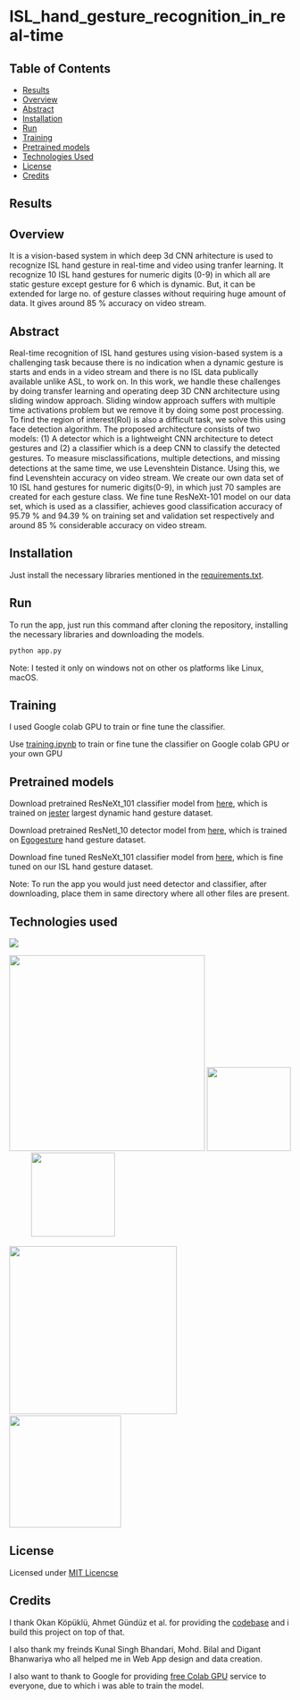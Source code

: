 # ISL_hand_gesture_recognition_in_real-time

## Table of Contents
  * [Results](#results)
  * [Overview](#overview)
  * [Abstract](#abstract)
  * [Installation](#installation)
  * [Run](#run)
  * [Training](#training)
  * [Pretrained models](#pretrained-models)
  * [Technologies Used](#technologies-used)
  * [License](#license)
  * [Credits](#credits)

## Results

## Overview
It is a vision-based system in which deep 3d CNN arhitecture is used to recognize ISL hand gesture in real-time and video using tranfer learning. It recognize 10 ISL hand gestures for numeric digits (0-9) in which all are static gesture except gesture for 6 which is dynamic. But, it can be extended for large no. of gesture classes without requiring huge amount of data. It gives around 85 % accuracy on video stream.  

## Abstract
Real-time recognition of ISL hand gestures using vision-based system is a challenging task because there is no indication when a dynamic gesture is starts and ends in a video stream and there is no ISL data publically available unlike ASL, to work on. In this work, we handle these challenges by doing transfer learning and operating deep 3D CNN architecture using sliding window approach. Sliding window approach suffers with multiple time activations problem but we remove it by doing some post processing. To find the region of interest(RoI) is also a difficult task, we solve this using face detection algorithm. The proposed architecture consists of two models: (1) A detector which is a lightweight CNN architecture to detect gestures and (2) a classifier which is a deep CNN to classify the detected gestures. To measure misclassiﬁcations, multiple detections, and missing detections at the same time, we use Levenshtein Distance. Using this, we find Levenshtein accuracy on video stream. We create our own data set of 10 ISL hand gestures for numeric digits(0-9), in which just 70 samples are created for each gesture class. We fine tune ResNeXt-101 model on our data set, which is used as a classifier, achieves good classification accuracy of 95.79 % and 94.39 % on training set and validation set respectively and around 85 % considerable accuracy on video stream.

## Installation
Just install the necessary libraries mentioned in the [requirements.txt](requirements.txt).

## Run
To run the app, just run this command after cloning the repository, installing the necessary libraries and downloading the models.
```bash
python app.py
```
Note: I tested it only on windows not on other os platforms like Linux, macOS.

## Training
I used Google colab GPU to train or fine tune the classifier.

Use [training.ipynb]() to train or fine tune the classifier on Google colab GPU or your own GPU

## Pretrained models
Download pretrained ResNeXt_101 classifier model from [here](https://drive.google.com/uc?export=download&id=1W-jNAvfjSwXghmiFTNu7hHEFFS5pEgEJ), which is trained on [jester](https://20bn.com/datasets/jester) largest dynamic hand gesture dataset.

Download pretrained ResNetl_10 detector model from [here](https://drive.google.com/uc?export=download&id=19rQQUKuzqjX2V0K9xIpvcjs1Fdi-1UjB), which is trained on [Egogesture](http://www.nlpr.ia.ac.cn/iva/yfzhang/datasets/egogesture.html) hand gesture dataset. 

Download fine tuned ResNeXt_101 classifier model from [here](https://drive.google.com/uc?export=download&id=1W-jNAvfjSwXghmiFTNu7hHEFFS5pEgEJ), which is fine tuned on our ISL hand gesture dataset.

Note: To run the app you would just need detector and classifier, after downloading, place them in same directory where all other files are present.

## Technologies used
![](https://forthebadge.com/images/badges/made-with-python.svg)

[<img target="_blank" src="https://upload.wikimedia.org/wikipedia/commons/9/96/Pytorch_logo.png" width=350 >](https://pytorch.org/) [<img target="_blank" src="https://upload.wikimedia.org/wikipedia/commons/5/53/OpenCV_Logo_with_text.png" width=150 >](https://docs.opencv.org/master/d0/de3/tutorial_py_intro.html) &nbsp;&nbsp;&nbsp;&nbsp; &nbsp;&nbsp;&nbsp;&nbsp; [<img target="_blank" src="https://raw.githubusercontent.com/python-pillow/pillow-logo/master/pillow-logo-248x250.png" width=150>](https://pillow.readthedocs.io/en/stable/installation.html) 

[<img target="_blank" src="https://matplotlib.org/3.2.1/_static/logo2_compressed.svg" width=300>](https://matplotlib.org/) &nbsp;&nbsp;&nbsp;&nbsp; [<img target="_blank" src="https://flask.palletsprojects.com/en/1.1.x/_images/flask-logo.png" width=200>](https://flask.palletsprojects.com/en/1.1.x/)

## License
Licensed under [MIT Licencse](LICENSE)

## Credits
I thank Okan Köpüklü, Ahmet Gündüz et al. for providing the [codebase](https://github.com/ahmetgunduz/Real-time-GesRec) and i build this project on top of that.

I also thank my freinds Kunal Singh Bhandari, Mohd. Bilal and Digant Bhanwariya who all helped me in Web App design and data creation.

I also want to thank to Google for providing [free Colab GPU](https://colab.research.google.com/notebooks/intro.ipynb) service to everyone, due to which i was able to train the model.
